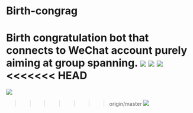 # Birth-congrag

Birth congratulation bot that connects to WeChat account purely aiming at group spanning.
![](img/IMG_4293.PNG)
![](img/IMG_4294.PNG)
![](img/IMG_4295.PNG)
<<<<<<< HEAD
=======
![](img/IMG_4296.PNG)
>>>>>>> origin/master
![](img/IMG_4297.PNG)
